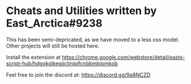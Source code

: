 # Cheats and Utilities written by East_Arctica#9238

This has been semi-depricated, as we have moved to a less oss model. Other projects will still be hosted here.

Install the extension at https://chrome.google.com/webstore/detail/easts-script-hub/hdggkglkegjjclinipifcnbbmbjpmkob

Feel free to join the discord at: https://discord.gg/9a8NCZD
